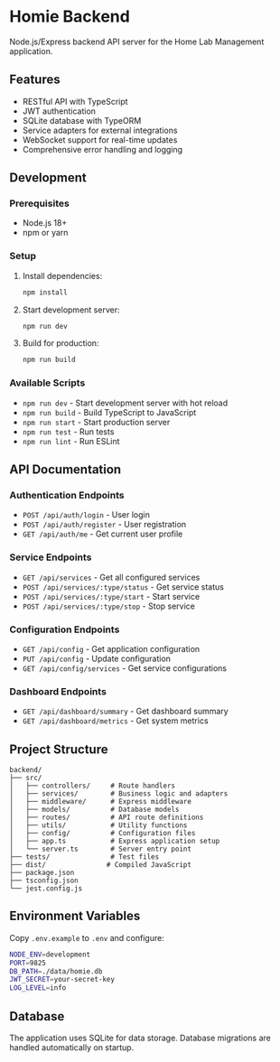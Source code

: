 # Homie Backend

Node.js/Express backend API server for the Home Lab Management application.

## Features

- RESTful API with TypeScript
- JWT authentication
- SQLite database with TypeORM
- Service adapters for external integrations
- WebSocket support for real-time updates
- Comprehensive error handling and logging

## Development

### Prerequisites

- Node.js 18+
- npm or yarn

### Setup

1. Install dependencies:
   ```bash
   npm install
   ```

2. Start development server:
   ```bash
   npm run dev
   ```

3. Build for production:
   ```bash
   npm run build
   ```

### Available Scripts

- `npm run dev` - Start development server with hot reload
- `npm run build` - Build TypeScript to JavaScript
- `npm run start` - Start production server
- `npm run test` - Run tests
- `npm run lint` - Run ESLint

## API Documentation

### Authentication Endpoints

- `POST /api/auth/login` - User login
- `POST /api/auth/register` - User registration
- `GET /api/auth/me` - Get current user profile

### Service Endpoints

- `GET /api/services` - Get all configured services
- `POST /api/services/:type/status` - Get service status
- `POST /api/services/:type/start` - Start service
- `POST /api/services/:type/stop` - Stop service

### Configuration Endpoints

- `GET /api/config` - Get application configuration
- `PUT /api/config` - Update configuration
- `GET /api/config/services` - Get service configurations

### Dashboard Endpoints

- `GET /api/dashboard/summary` - Get dashboard summary
- `GET /api/dashboard/metrics` - Get system metrics

## Project Structure

```
backend/
├── src/
│   ├── controllers/     # Route handlers
│   ├── services/        # Business logic and adapters
│   ├── middleware/      # Express middleware
│   ├── models/          # Database models
│   ├── routes/          # API route definitions
│   ├── utils/           # Utility functions
│   ├── config/          # Configuration files
│   ├── app.ts           # Express application setup
│   └── server.ts        # Server entry point
├── tests/               # Test files
├── dist/               # Compiled JavaScript
├── package.json
├── tsconfig.json
└── jest.config.js
```

## Environment Variables

Copy `.env.example` to `.env` and configure:

```bash
NODE_ENV=development
PORT=9825
DB_PATH=./data/homie.db
JWT_SECRET=your-secret-key
LOG_LEVEL=info
```

## Database

The application uses SQLite for data storage. Database migrations are handled automatically on startup.
